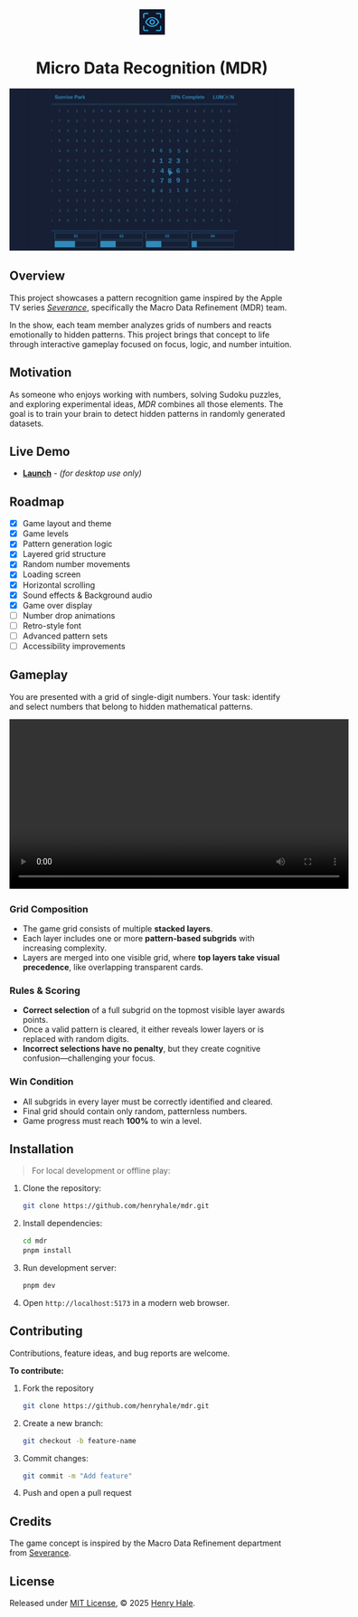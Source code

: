 <div align="center">
<img width="45" src="./public/img/lumon.svg" />

# Micro Data Recognition (MDR)

![gameplay](./media/screenshot-2.png)

</div>

## Overview

This project showcases a pattern recognition game inspired by the Apple TV series [_Severance_](https://wikipedia.org/wiki/Severance_(TV_series)), specifically the Macro Data Refinement (MDR) team.

In the show, each team member analyzes grids of numbers and reacts emotionally to hidden patterns. This project brings that concept to life through interactive gameplay focused on focus, logic, and number intuition.

## Motivation

As someone who enjoys working with numbers, solving Sudoku puzzles, and exploring experimental ideas, *MDR* combines all those elements. The goal is to train your brain to detect hidden patterns in randomly generated datasets.

## Live Demo

- [**Launch**](https://henryhale.github.io/mdr/) - _(for desktop use only)_

## Roadmap

- [x] Game layout and theme
- [x] Game levels
- [x] Pattern generation logic 
- [x] Layered grid structure
- [x] Random number movements
- [x] Loading screen
- [x] Horizontal scrolling
- [x] Sound effects & Background audio
- [x] Game over display
- [ ] Number drop animations
- [ ] Retro-style font
- [ ] Advanced pattern sets
- [ ] Accessibility improvements

## Gameplay

You are presented with a grid of single-digit numbers. Your task: identify and select numbers that belong to hidden mathematical patterns.

<video src="./media/gameplay.webm" controls width="600">
  Your browser does not support the video tag.
</video>

### Grid Composition

- The game grid consists of multiple **stacked layers**.
- Each layer includes one or more **pattern-based subgrids** with increasing complexity.
- Layers are merged into one visible grid, where **top layers take visual precedence**, like overlapping transparent cards.

### Rules & Scoring

- **Correct selection** of a full subgrid on the topmost visible layer awards points.
- Once a valid pattern is cleared, it either reveals lower layers or is replaced with random digits.
- **Incorrect selections have no penalty**, but they create cognitive confusion—challenging your focus.

### Win Condition

- All subgrids in every layer must be correctly identified and cleared.
- Final grid should contain only random, patternless numbers.
- Game progress must reach **100%** to win a level.


## Installation

> For local development or offline play:

1. Clone the repository:  
    ```bash
    git clone https://github.com/henryhale/mdr.git
    ```
2. Install dependencies:
    ```bash
    cd mdr
    pnpm install
    ```
3. Run development server:
    ```bash
    pnpm dev
    ```
4. Open `http://localhost:5173` in a modern web browser.

## Contributing

Contributions, feature ideas, and bug reports are welcome.

**To contribute:**

1. Fork the repository
    ```bash
    git clone https://github.com/henryhale/mdr.git
    ```
2. Create a new branch:
    ```bash
    git checkout -b feature-name
    ```
3. Commit changes:
    ```bash
    git commit -m "Add feature"
    ```
4. Push and open a pull request

## Credits

The game concept is inspired by the Macro Data Refinement department from [Severance](https://wikipedia.org/wiki/Severance_(TV_series)).

## License

Released under [MIT License](./LICENSE.txt), &copy; 2025 [Henry Hale](https://github.com/henryhale).
